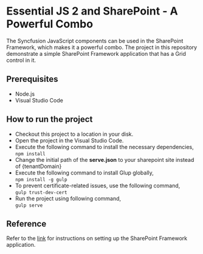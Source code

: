 # Essential JS 2 and SharePoint - A Powerful Combo
The Syncfusion JavaScript components can be used in the SharePoint Framework, which makes it a powerful combo. The project in this repository demonstrate a simple SharePoint Framework application that has a Grid control in it. 

## Prerequisites

* Node.js
* Visual Studio Code

## How to run the project

* Checkout this project to a location in your disk.
* Open the project in the Visual Studio Code.
* Execute the following command to install the necessary dependencies,</br>
`npm install`
* Change the initial path of the **serve.json** to your sharepoint site instead of {tenantDomain}
* Execute the following command to install Glup globally, </br>
`npm install -g gulp` 
* To prevent certificate-related issues, use the following command, </br>
`gulp trust-dev-cert`
* Run the project using following command, </br>
`gulp serve`

## Reference

Refer to the [link](https://youtu.be/6WTtjXP5yW4) for instructions on setting up the SharePoint Framework application.

